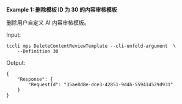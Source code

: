 **Example 1: 删除模板 ID 为 30 的内容审核模板**

删除用户自定义 AI 内容审核模板。

Input: 

```
tccli mps DeleteContentReviewTemplate --cli-unfold-argument  \
    --Definition 30
```

Output: 
```
{
    "Response": {
        "RequestId": "35ae8d8e-dce3-42851-9d4b-559414529d931"
    }
}
```

